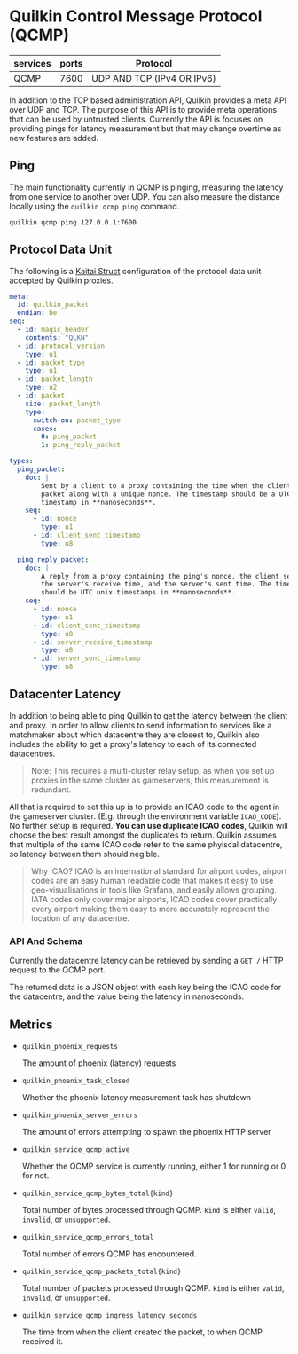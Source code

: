 # Quilkin Control Message Protocol (QCMP)

| services | ports | Protocol |
|----------|-------|-----------|
| QCMP | 7600 | UDP AND TCP (IPv4 OR IPv6) |

In addition to the TCP based administration API, Quilkin provides a meta API
over UDP and TCP. The purpose of this API is to provide meta operations that can
be used by untrusted clients. Currently the API is focuses on providing pings
for latency measurement but that may change overtime as new features are added.

## Ping
The main functionality currently in QCMP is pinging, measuring the latency from
one service to another over UDP. You can also measure the distance locally using
the `quilkin qcmp ping` command.

```
quilkin qcmp ping 127.0.0.1:7600
```

## Protocol Data Unit
The following is a [Kaitai Struct](https://kaitai.io/) configuration of the protocol data unit
accepted by Quilkin proxies.

```yaml
meta:
  id: quilkin_packet
  endian: be
seq:
  - id: magic_header
    contents: "QLKN"
  - id: protocol_version
    type: u1
  - id: packet_type
    type: u1
  - id: packet_length
    type: u2
  - id: packet
    size: packet_length
    type:
      switch-on: packet_type
      cases:
        0: ping_packet
        1: ping_reply_packet

types:
  ping_packet:
    doc: |
        Sent by a client to a proxy containing the time when the client sent the
        packet along with a unique nonce. The timestamp should be a UTC unix
        timestamp in **nanoseconds**.
    seq:
      - id: nonce
        type: u1
      - id: client_sent_timestamp
        type: u8

  ping_reply_packet:
    doc: |
        A reply from a proxy containing the ping's nonce, the client sent time,
        the server's receive time, and the server's sent time. The timestamps
        should be UTC unix timestamps in **nanoseconds**.
    seq:
      - id: nonce
        type: u1
      - id: client_sent_timestamp
        type: u8
      - id: server_receive_timestamp
        type: u8
      - id: server_sent_timestamp
        type: u8
```

## Datacenter Latency

In addition to being able to ping Quilkin to get the latency between the client
and proxy. In order to allow clients to send information to services like a
matchmaker about which datacentre they are closest to, Quilkin also includes
the ability to get a proxy's latency to each of its connected datacentres.

> Note: This requires a multi-cluster relay setup, as when you set up proxies
  in the same cluster as gameservers, this measurement is redundant.

All that is required to set this up is to provide an ICAO code to the agent in
the gameserver cluster. (E.g. through the environment variable `ICAO_CODE`).
No further setup is required. **You can use duplicate ICAO codes**, Quilkin will
choose the best result amongst the duplicates to return. Quilkin assumes that
multiple of the same ICAO code refer to the same phyiscal datacentre, so latency
between them should negible.

> Why ICAO? ICAO is an international standard for airport codes, airport codes
  are an easy human readable code that makes it easy to use geo-visualisations
  in tools like Grafana, and easily allows grouping. IATA codes only cover
  major airports, ICAO codes cover practically every airport making them easy to
  more accurately represent the location of any datacentre.


### API And Schema

Currently the datacentre latency can be retrieved by sending a `GET /` HTTP
request to the QCMP port.

The returned data is a JSON object with each key being the ICAO code for the
datacentre, and the value being the latency in nanoseconds.

## Metrics

* `quilkin_phoenix_requests`

  The amount of phoenix (latency) requests

* `quilkin_phoenix_task_closed`

  Whether the phoenix latency measurement task has shutdown
  
* `quilkin_phoenix_server_errors`

  The amount of errors attempting to spawn the phoenix HTTP server

* `quilkin_service_qcmp_active`

  Whether the QCMP service is currently running, either 1 for running or 0 for not.

* `quilkin_service_qcmp_bytes_total{kind}`

  Total number of bytes processed through QCMP. `kind` is either `valid`, `invalid`, or `unsupported`.

* `quilkin_service_qcmp_errors_total`

  Total number of errors QCMP has encountered.

* `quilkin_service_qcmp_packets_total{kind}`

  Total number of packets processed through QCMP. `kind` is either `valid`, `invalid`, or `unsupported`.

* `quilkin_service_qcmp_ingress_latency_seconds`

  The time from when the client created the packet, to when QCMP received it.
